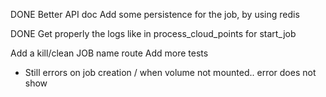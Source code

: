 DONE Better API doc
Add some persistence for the job, by using redis

DONE Get properly the logs like in process_cloud_points for start_job

Add a kill/clean JOB name route
Add more tests

- Still errors on job creation / when volume not mounted.. error does not show